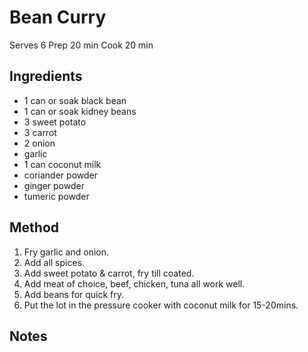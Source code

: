 # Bean Curry

Serves 6
Prep 20 min 
Cook 20 min

## Ingredients

* 1 can or soak black bean
* 1 can or soak kidney beans
* 3 sweet potato
* 3 carrot
* 2 onion
* garlic
* 1 can coconut milk
* coriander powder
* ginger powder
* tumeric powder

## Method

1. Fry garlic and onion.
2. Add all spices.
3. Add sweet potato & carrot, fry till coated.
4. Add meat of choice, beef, chicken, tuna all work well.
5. Add beans for quick fry.
6. Put the lot in the pressure cooker with coconut milk for 15-20mins.

## Notes

